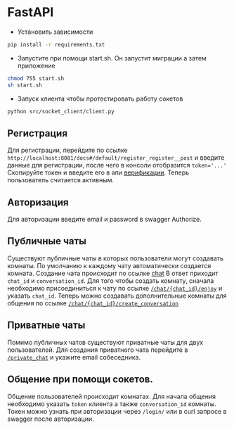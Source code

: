 # FastAPI
- Установить зависимости
```bash
pip install -r requirements.txt
```
- Запустите при помощи start.sh. Он запустит миграции а затем приложение
```bash
chmod 755 start.sh
sh start.sh
```

- Запуск клиента чтобы протестировать работу сокетов
```bash
python src/socket_client/client.py
```

## Регистрация
Для регистрации, перейдите по ссылке `http://localhost:8081/docs#/default/register_register__post`
и введите данные для регистрации, после чего в консоли отобразится
`token='...'`
Скопируйте токен и введите его в апи [верификации](http://localhost:8081/docs#/default/verify_verify__get). Теперь пользователь считается активным.

## Авторизация
Для авторизации введите email и password в swagger Authorize.

## Публичные чаты
Существуют публичные чаты в которых пользователи могут создавать комнаты.
По умолчанию к каждому чату автоматически создается комната.
Создание чата происходит по ссылке [chat](http://localhost:8081/docs#/default/create_public_chat_chat__post)
В ответ приходит `chat_id` и `conversation_id`.
Для того чтобы создать комнату, сначала необходимо присоединиться к чату
по ссылке [`/chat/{chat_id}/enjoy`](http://localhost:8081/docs#/default/enjoy_public_chat_chat__chat_id__enjoy_post) и указать `chat_id`.
Теперь можно создавать дополнительные комнаты для общения по ссылке
[`/chat/{chat_id}/create_conversation`](http://localhost:8081/docs#/default/create_public_chat_conversation_chat__chat_id__create_conversation_post)

## Приватные чаты
Помимо публичных чатов существуют приватные чаты для двух пользователей.
Для создания приватного чата перейдите в [`/private_chat`](http://localhost:8081/docs#/default/create_private_chat_private_chat_post) и укажите email
собеседника.

## Общение при помощи сокетов.
Общение пользователей происходит комнатах. Для начала общения необходимо указать
`token` клиента а также `conversation_id` комнаты.
Токен можно узнать при авторизации через `/login/` или в curl запросе в
swagger после авторизации.